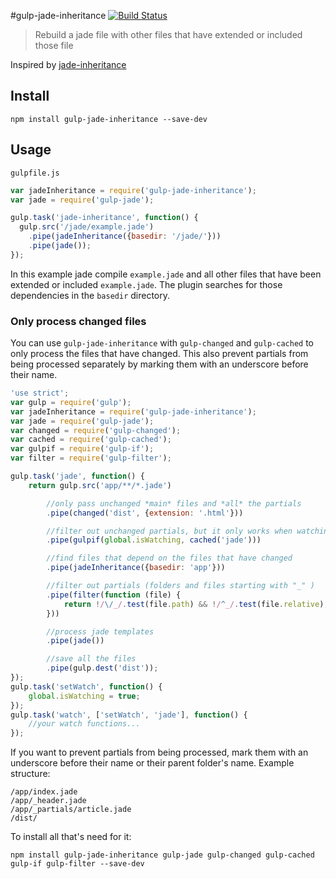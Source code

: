#gulp-jade-inheritance
[![Build Status](https://travis-ci.org/juanfran/gulp-jade-inheritance.svg?branch=master)](https://travis-ci.org/juanfran/gulp-jade-inheritance)
> Rebuild a jade file with other files that have extended or included those file

Inspired by [jade-inheritance](https://github.com/paulyoung/jade-inheritance)

## Install

```shell
npm install gulp-jade-inheritance --save-dev
```

## Usage

`gulpfile.js`
```js
var jadeInheritance = require('gulp-jade-inheritance');
var jade = require('gulp-jade');

gulp.task('jade-inheritance', function() {
  gulp.src('/jade/example.jade')
    .pipe(jadeInheritance({basedir: '/jade/'}))
    .pipe(jade());
});
```

In this example jade compile `example.jade` and all other files that have been extended or included `example.jade`. The plugin searches for those dependencies in the `basedir` directory.

### Only process changed files

You can use `gulp-jade-inheritance` with `gulp-changed` and `gulp-cached` to only process the files that have changed. This also prevent partials from being processed separately by marking them with an underscore before their name.

```js
'use strict';
var gulp = require('gulp');
var jadeInheritance = require('gulp-jade-inheritance');
var jade = require('gulp-jade');
var changed = require('gulp-changed');
var cached = require('gulp-cached');
var gulpif = require('gulp-if');
var filter = require('gulp-filter');

gulp.task('jade', function() {
    return gulp.src('app/**/*.jade')

        //only pass unchanged *main* files and *all* the partials
        .pipe(changed('dist', {extension: '.html'}))

        //filter out unchanged partials, but it only works when watching
        .pipe(gulpif(global.isWatching, cached('jade')))

        //find files that depend on the files that have changed
        .pipe(jadeInheritance({basedir: 'app'}))

        //filter out partials (folders and files starting with "_" )
        .pipe(filter(function (file) {
            return !/\/_/.test(file.path) && !/^_/.test(file.relative);
        }))

        //process jade templates
        .pipe(jade())

        //save all the files
        .pipe(gulp.dest('dist'));
});
gulp.task('setWatch', function() {
    global.isWatching = true;
});
gulp.task('watch', ['setWatch', 'jade'], function() {
    //your watch functions...
});
```

If you want to prevent partials from being processed, mark them with an underscore before their name or their parent folder's name. Example structure:

```
/app/index.jade
/app/_header.jade
/app/_partials/article.jade
/dist/
```

To install all that's need for it:

```shell
npm install gulp-jade-inheritance gulp-jade gulp-changed gulp-cached gulp-if gulp-filter --save-dev
```
